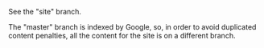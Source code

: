 See the "site" branch.

The "master" branch is indexed by Google, so, in order to avoid duplicated
content penalties, all the content for the site is on a different branch.
